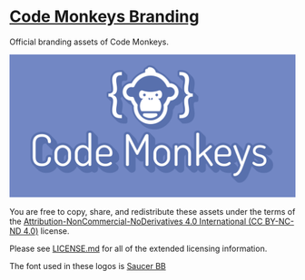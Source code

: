 [Code Monkeys Branding](https://github.com/CodeMonkeys-Community/branding)
==========================================================================

Official branding assets of Code Monkeys.

![Banner](banner.png)

You are free to copy, share, and redistribute these assets under the terms of
the [Attribution-NonCommercial-NoDerivatives 4.0 International (CC BY-NC-ND
4.0)](https://creativecommons.org/licenses/by-nc-nd/4.0/) license.

Please see [LICENSE.md](LICENSE.md) for all of the extended licensing
information.

The font used in these logos is [Saucer
BB](http://www.fontspace.com/blambot/saucer-bb)
